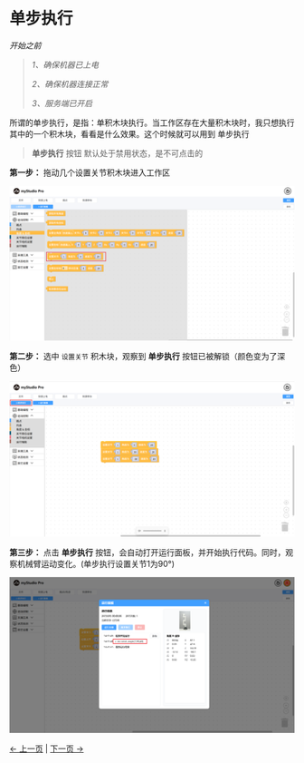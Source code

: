 # 单步执行

*开始之前*

> *1、确保机器已上电*
>
> *2、确保机器连接正常*
>
> *3、服务端已开启*

所谓的单步执行，是指：单积木块执行。当工作区存在大量积木块时，我只想执行其中的一个积木块，看看是什么效果。这个时候就可以用到 单步执行

> **单步执行** 按钮 默认处于禁用状态，是不可点击的

**第一步：** 拖动几个设置关节积木块进入工作区

<img src="../../../resources/3-FunctionsAndApplications/5.myBlockly/blockly/singleStep1.png" />

**第二步：** 选中 `设置关节` 积木块，观察到 **单步执行** 按钮已被解锁（颜色变为了深色）

<img src="../../../resources/3-FunctionsAndApplications/5.myBlockly/blockly/singleStep2.png" />

**第三步：** 点击 **单步执行** 按钮，会自动打开运行面板，并开始执行代码。同时，观察机械臂运动变化。(单步执行设置关节1为90°)

<img src="../../../resources/3-FunctionsAndApplications/5.myBlockly/blockly/singleStep3.png" />

[← 上一页](./5.5.6-useCoords.md) | [下一页 →](./5.5.8-program.md)